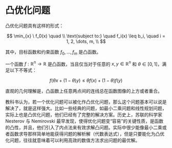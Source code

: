 # 凸优化问题

凸优化问题具有这样的形式：

$$
    \min_{x} \ f_0(x) \quad  \\
    \text{subject to:} 
    \quad f_i(x) \leq b_i, \quad i = 1, 2, \dots, m, \\
$$

其中，目标函数和约束函数 $f_0, \dots, f_m$ 是凸函数。

一个函数 $f: \mathbb{R}^n \to \mathbb{R}$ 是凸函数，当且仅当对于任意的 $x, y \in \mathbb{R}^n$ 和 $\theta \in [0, 1]$，满足以下不等式：

$$
f(\theta x + (1 - \theta)y) \leq \theta f(x) + (1 - \theta)f(y) 
$$

直观的几何理解是，凸函数上任意两点间的连线总在函数图像的上方或者重合。

教科书认为，若一个优化问题可以被化作凸优化问题，那么这个问题基本可以说是解决了，就是这样强大。比如一些经典的问题，如最小二乘问题和线性规划问题，实际上也是凸优化问题，他们已经有了完整的解决方案。历史上，苏联的科学家 Nesterov 与 Nemirovski 最早发现，使得优化问题变“容易”的关键性质，是函数的凸性，并且，他们引入了内点法来有效求解凸问题。实际中很少能像最小二乘或者函数求导那样简单地能获得问题的解析解（代数表达式），但是只要能化为凸优化问题，往往就意味着可以利用高效的数值方法求出问题的最优解。


